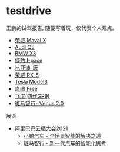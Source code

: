 # testdrive
王鹏的试驾报告, 随便写着玩，仅代表个人观点。

- [荣威 Maval X](MarvalX.md)
- [Audi Q5](Audi_Q5.md)
- [BMW X3](BMW_X3.md)
- [捷豹 I-pace](I-pace.md)
- [比亚迪-唐](BYD_Tang.md)
- [荣威 RX-5](RX5.md)
- [Tesla Model3](Tesla_Model3.md)
- [岚图 Free](Voyah.md)
- [飞度(四代GR9)](Fit4G.md)
- [斑马智行- Venus 2.0](Venus20.md)

展会

- 阿里巴巴云栖大会2021
    - [小鹏汽车 - 全场景智能的解决之道](alibaba/xiaopeng.md)
    - [斑马智行 - 新一代汽车的智能化思考](alibaba/banma.md)
